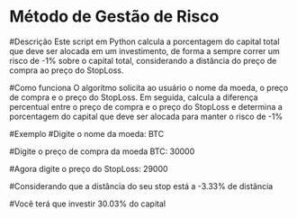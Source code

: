 # Método de Gestão de Risco

#Descrição
Este script em Python calcula a porcentagem do capital total que deve ser alocada em um investimento, de forma a sempre correr um risco de -1% sobre o capital total, considerando a distância do preço de compra ao preço do StopLoss.

#Como funciona
O algoritmo solicita ao usuário o nome da moeda, o preço de compra e o preço do StopLoss. Em seguida, calcula a diferença percentual entre o preço de compra e o preço do StopLoss e determina a porcentagem do capital que deve ser alocada para manter o risco de -1%

#Exemplo
#Digite o nome da moeda: BTC

#Digite o preço de compra da moeda BTC: 30000

#Agora digite o preço do StopLoss: 29000

#Considerando que a distância do seu stop está a -3.33% de distância

#Você terá que investir 30.03% do capital
